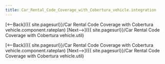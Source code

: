 ```yaml
---
title: Car_Rental_Code_Coverage_with_Cobertura_vehicle.integration
---
```

[<--Back]({{ site.pagesurl}}/Car Rental Code Coverage with Cobertura vehicle.component.rateplan)  [Next-->]({{ site.pagesurl}}/Car Rental Code Coverage with Cobertura vehicle.util)



[<--Back]({{ site.pagesurl}}/Car Rental Code Coverage with Cobertura vehicle.component.rateplan)  [Next-->]({{ site.pagesurl}}/Car Rental Code Coverage with Cobertura vehicle.util)
